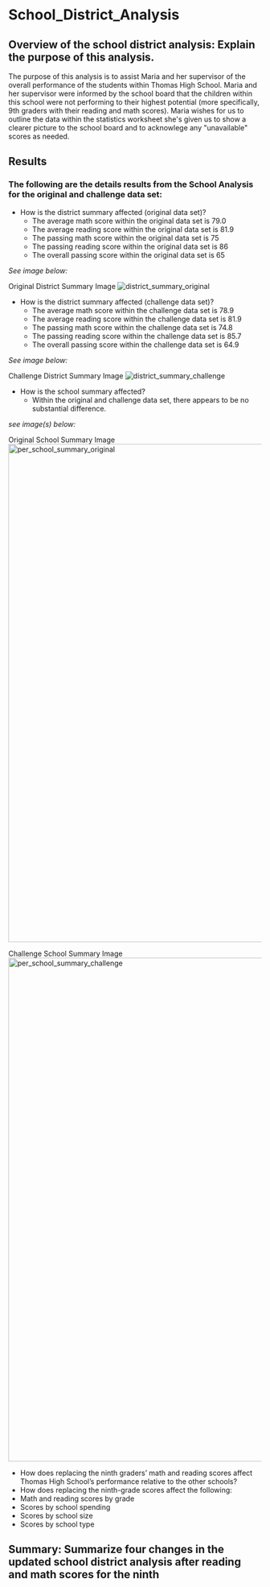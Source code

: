 # School_District_Analysis

## Overview of the school district analysis: Explain the purpose of this analysis.

The purpose of this analysis is to assist Maria and her supervisor of the overall performance of the students within Thomas High School. Maria and her supervisor were informed by the school board that the children within this school were not performing to their highest potential (more specifically, 9th graders with their reading and math scores). Maria wishes for us to outline the data within the statistics worksheet she's given us to show a clearer picture to the school board and to acknowlege any "unavailable" scores as needed.

## Results

### The following are the details results from the School Analysis for the original and challenge data set:

- How is the district summary affected (original data set)?
  - The average math score within the original data set is 79.0
  - The average reading score within the original data set is 81.9
  - The passing math score within the original data set is 75
  - The passing reading score within the original data set is 86
  - The overall passing score within the original data set is 65

*See image below:*
 
Original District Summary Image
![district_summary_original](https://user-images.githubusercontent.com/106715923/177671165-156899f9-8dfa-4cfe-95d4-01d59812f77a.png)

- How is the district summary affected (challenge data set)?
  - The average math score within the challenge data set is 78.9
  - The average reading score within the challenge data set is 81.9
  - The passing math score within the challenge data set is 74.8
  - The passing reading score within the challenge data set is 85.7
  - The overall passing score within the challenge data set is 64.9
 
*See image below:*
 
Challenge District Summary Image
![district_summary_challenge](https://user-images.githubusercontent.com/106715923/177671172-2d032310-6783-46f7-a5be-8199d5f02a23.png)


- How is the school summary affected?
  - Within the original and challenge data set, there appears to be no substantial difference. 

*see image(s) below:*

Original School Summary Image
<img width="990" alt="per_school_summary_original" src="https://user-images.githubusercontent.com/106715923/177845184-08c8530a-9f52-4066-8ecc-a3b63a501336.png">


Challenge School Summary Image
<img width="1001" alt="per_school_summary_challenge" src="https://user-images.githubusercontent.com/106715923/177845214-ed31a3bc-acbc-4995-b93e-208e162c8b0f.png">


- How does replacing the ninth graders’ math and reading scores affect Thomas High School’s performance relative to the other schools?
- How does replacing the ninth-grade scores affect the following:
- Math and reading scores by grade
- Scores by school spending
- Scores by school size
- Scores by school type


## Summary: Summarize four changes in the updated school district analysis after reading and math scores for the ninth



